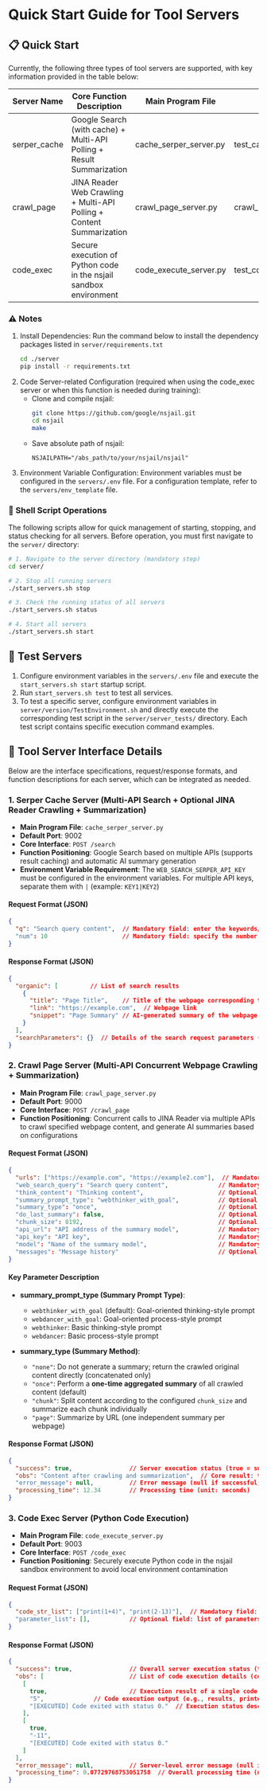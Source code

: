 # Quick Start Guide for Tool Servers

## 📋 Quick Start
Currently, the following three types of tool servers are supported, with key information provided in the table below:

| Server Name      | Core Function Description                                                                 | Main Program File          | Test File                  |
| ---------------- | ---------------------------------------------------------------------------------------- | -------------------------- | -------------------------- |
| serper_cache     | Google Search (with cache) + Multi-API Polling + Result Summarization                     | cache_serper_server.py     | test_cache_serper_server.py|
| crawl_page       | JINA Reader Web Crawling + Multi-API Polling + Content Summarization                       | crawl_page_server.py       | crawl_page_server_test.py  |
| code_exec        | Secure execution of Python code in the nsjail sandbox environment                          | code_execute_server.py     | test_code_execute_server.py|


### ⚠️ Notes
1. Install Dependencies: Run the command below to install the dependency packages listed in `server/requirements.txt`
    ```bash
    cd ./server
    pip install -r requirements.txt
    ```
2. Code Server-related Configuration (required when using the code_exec server or when this function is needed during training):
   - Clone and compile nsjail:
     ```bash
     git clone https://github.com/google/nsjail.git
     cd nsjail
     make
     ```
   - Save absolute path of nsjail:
     ```
     NSJAILPATH="/abs_path/to/your/nsjail/nsjail"
     ```
3. Environment Variable Configuration: Environment variables must be configured in the `servers/.env` file. For a configuration template, refer to the `servers/env_template` file.


### 🚀 Shell Script Operations
The following scripts allow for quick management of starting, stopping, and status checking for all servers. Before operation, you must first navigate to the `server/` directory:

```bash
# 1. Navigate to the server directory (mandatory step)
cd server/

# 2. Stop all running servers
./start_servers.sh stop

# 3. Check the running status of all servers
./start_servers.sh status

# 4. Start all servers
./start_servers.sh start
```


## 🧪 Test Servers
1. Configure environment variables in the `servers/.env` file and execute the `start_servers.sh start` startup script.
2. Run `start_servers.sh test` to test all services.
3. To test a specific server, configure environment variables in `server/version/TestEnvironment.sh` and directly execute the corresponding test script in the `server/server_tests/` directory. Each test script contains specific execution command examples.


## 🔌 Tool Server Interface Details
Below are the interface specifications, request/response formats, and function descriptions for each server, which can be integrated as needed.

### 1. Serper Cache Server (Multi-API Search + Optional JINA Reader Crawling + Summarization)
- **Main Program File**: `cache_serper_server.py`
- **Default Port**: 9002
- **Core Interface**: `POST /search`
- **Function Positioning**: Google Search based on multiple APIs (supports result caching) and automatic AI summary generation
- **Environment Variable Requirement**: The `WEB_SEARCH_SERPER_API_KEY` must be configured in the environment variables. For multiple API keys, separate them with `|` (example: `KEY1|KEY2`)

#### Request Format (JSON)
```json
{
  "q": "Search query content",  // Mandatory field: enter the keywords/question to be searched
  "num": 10                     // Mandatory field: specify the number of search results to return
}
```

#### Response Format (JSON)
```json
{
  "organic": [         // List of search results
    {
      "title": "Page Title",    // Title of the webpage corresponding to the search result
      "link": "https://example.com",  // Webpage link
      "snippet": "Page Summary" // AI-generated summary of the webpage content
    }
  ],
  "searchParameters": {}  // Details of the search request parameters (e.g., query term, number of results)
}
```


### 2. Crawl Page Server (Multi-API Concurrent Webpage Crawling + Summarization)
- **Main Program File**: `crawl_page_server.py`
- **Default Port**: 9000
- **Core Interface**: `POST /crawl_page`
- **Function Positioning**: Concurrent calls to JINA Reader via multiple APIs to crawl specified webpage content, and generate AI summaries based on configurations

#### Request Format (JSON)
```json
{
  "urls": ["https://example.com", "https://example2.com"],  // Mandatory field: list of webpage URLs to crawl
  "web_search_query": "Search query content",              // Mandatory field: associated search keywords (used to optimize summaries)
  "think_content": "Thinking content",                     // Optional field: supplementary contextual description
  "summary_prompt_type": "webthinker_with_goal",           // Optional field: summary prompt type (default value shown below)
  "summary_type": "once",                                  // Optional field: summary method (default value shown below)
  "do_last_summary": false,                                // Optional field: whether to perform a secondary summary on the final result (default: false)
  "chunk_size": 8192,                                      // Optional field: content chunk size for chunk-based summarization (default: 8192 characters)
  "api_url": "API address of the summary model",           // Mandatory field: API endpoint of the summary model
  "api_key": "API key",                                    // Mandatory field: API key for calling the summary model
  "model": "Name of the summary model",                    // Mandatory field: name of the summary model used
  "messages": "Message history"                            // Optional field: conversation history context (for multi-turn summarization)
}
```

#### Key Parameter Description
- **summary_prompt_type (Summary Prompt Type)**:
  - `webthinker_with_goal` (default): Goal-oriented thinking-style prompt
  - `webdancer_with_goal`: Goal-oriented process-style prompt
  - `webthinker`: Basic thinking-style prompt
  - `webdancer`: Basic process-style prompt

- **summary_type (Summary Method)**:
  - `"none"`: Do not generate a summary; return the crawled original content directly (concatenated only)
  - `"once"`: Perform a **one-time aggregated summary** of all crawled content (default)
  - `"chunk"`: Split content according to the configured `chunk_size` and summarize each chunk individually
  - `"page"`: Summarize by URL (one independent summary per webpage)

#### Response Format (JSON)
```json
{
  "success": true,                // Server execution status (true = success, false = failure)
  "obs": "Content after crawling and summarization",  // Core result: text after processing
  "error_message": null,          // Error message (null if successful; specific reason shown if failed)
  "processing_time": 12.34        // Processing time (unit: seconds)
}
```


### 3. Code Exec Server (Python Code Execution)
- **Main Program File**: `code_execute_server.py`
- **Default Port**: 9003
- **Core Interface**: `POST /code_exec`
- **Function Positioning**: Securely execute Python code in the nsjail sandbox environment to avoid local environment contamination

#### Request Format (JSON)
```json
{
  "code_str_list": ["print(1+4)", "print(2-13)"],  // Mandatory field: list of Python code snippets to execute (each element is a segment of code)
  "parameter_list": [],           // Optional field: list of parameters required for code execution (leave empty if no parameters are needed)
}
```

#### Response Format (JSON)
```json
{
  "success": true,                // Overall server execution status (true = server normal, false = server abnormal)
  "obs": [                        // List of code execution details (corresponds to the order of code_str_list)
    [
      true,                       // Execution result of a single code segment (true = success, false = failure)
      "5",              // Code execution output (e.g., results, printed content)
      "[EXECUTED] Code exited with status 0."  // Execution status description (success/error information)
    ],
    [
      true,
      "-11",
      "[EXECUTED] Code exited with status 0."
    ]
  ],
  "error_message": null,          // Server-level error message (null if no error occurs)
  "processing_time": 0.07729768753051758  // Overall processing time (unit: seconds)
}
```